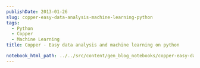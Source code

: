 ```yaml
---
publishDate: 2013-01-26
slug: copper-easy-data-analysis-machine-learning-python
tags:
  - Python
  - Copper
  - Machine Learning
title: Copper - Easy data analysis and machine learning on python

notebook_html_path: ../../src/content/gen_blog_notebooks/copper-easy-data-analysis-machine-learning-python.html
---
```

